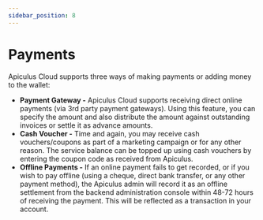 ```yaml
---
sidebar_position: 8
---
```

# Payments
Apiculus Cloud supports three ways of making payments or adding money to the wallet:

- **Payment Gateway -** Apiculus Cloud supports receiving direct online payments (via 3rd party payment gateways). Using this feature, you can specify the amount and also distribute the amount against outstanding invoices or settle it as advance amounts.
- **Cash Voucher -** Time and again, you may receive cash vouchers/coupons as part of a marketing campaign or for any other reason. The service balance can be topped up using cash vouchers by entering the coupon code as received from Apiculus.
- **Offline Payments -** If an online payment fails to get recorded, or if you wish to pay offline (using a cheque, direct bank transfer, or any other payment method), the Apiculus admin will record it as an offline settlement from the backend administration console within 48-72 hours of receiving the payment. This will be reflected as a transaction in your account.





